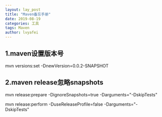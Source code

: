 ```yaml
---
layout: lay_post
title: "Maven备忘手册"
date: 2019-08-19
categories: 工具
tags: Maven
author: lvyafei
---
```


## 1.maven设置版本号

mvn versions:set -DnewVersion=0.0.2-SNAPSHOT
<!--more-->

## 2.maven release忽略snapshots

mvn release:prepare -DignoreSnapshots=true -Darguments="-DskipTests"

mvn release:perform -DuseReleaseProfile=false -Darguments="-DskipTests"